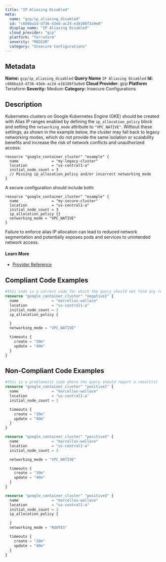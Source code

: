 ```yaml
---
title: "IP Aliasing Disabled"
meta:
  name: "gcp/ip_aliasing_disabled"
  id: "c606ba1d-d736-43eb-ac24-e16108f3a9e0"
  display_name: "IP Aliasing Disabled"
  cloud_provider: "gcp"
  platform: "Terraform"
  severity: "MEDIUM"
  category: "Insecure Configurations"
---
```

## Metadata
**Name:** `gcp/ip_aliasing_disabled`
**Query Name** `IP Aliasing Disabled`
**Id:** `c606ba1d-d736-43eb-ac24-e16108f3a9e0`
**Cloud Provider:** gcp
**Platform** Terraform
**Severity:** Medium
**Category:** Insecure Configurations
## Description
Kubernetes clusters on Google Kubernetes Engine (GKE) should be created with Alias IP ranges enabled by defining the `ip_allocation_policy` block and setting the `networking_mode` attribute to `"VPC_NATIVE"`. Without these settings, as shown in the example below, the cluster may fall back to legacy networking modes, which do not provide the same isolation or scalability benefits and increase the risk of network conflicts and unauthorized access:

```
resource "google_container_cluster" "example" {
  name               = "my-legacy-cluster"
  location           = "us-central1-a"
  initial_node_count = 3
  // Missing ip_allocation_policy and/or incorrect networking_mode
}
```

A secure configuration should include both:

```
resource "google_container_cluster" "example" {
  name               = "my-secure-cluster"
  location           = "us-central1-a"
  initial_node_count = 3
  ip_allocation_policy {}
  networking_mode = "VPC_NATIVE"
}
```

Failure to enforce alias IP allocation can lead to reduced network segmentation and potentially exposes pods and services to unintended network access.

#### Learn More

 - [Provider Reference](https://registry.terraform.io/providers/hashicorp/google/latest/docs/resources/container_cluster)


## Compliant Code Examples
```terraform
#this code is a correct code for which the query should not find any result
resource "google_container_cluster" "negative1" {
  name               = "marcellus-wallace"
  location           = "us-central1-a"
  initial_node_count = 3
  ip_allocation_policy {

  }
  networking_mode = "VPC_NATIVE"

  timeouts {
    create = "30m"
    update = "40m"
  }
}
```
## Non-Compliant Code Examples
```terraform
#this is a problematic code where the query should report a result(s)
resource "google_container_cluster" "positive1" {
  name               = "marcellus-wallace"
  location           = "us-central1-a"
  initial_node_count = 3

  timeouts {
    create = "30m"
    update = "40m"
  }
}

resource "google_container_cluster" "positive2" {
  name               = "marcellus-wallace"
  location           = "us-central1-a"
  initial_node_count = 3

  networking_mode = "VPC_NATIVE"

  timeouts {
    create = "30m"
    update = "40m"
  }
}

resource "google_container_cluster" "positive3" {
  name               = "marcellus-wallace"
  location           = "us-central1-a"
  initial_node_count = 3
  ip_allocation_policy {

  }
  networking_mode = "ROUTES"

  timeouts {
    create = "30m"
    update = "40m"
  }
}
```